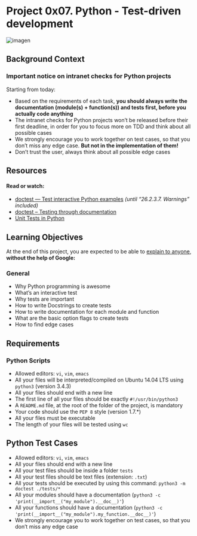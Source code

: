 # Project 0x07. Python - Test-driven development

![imagen](https://files.realpython.com/media/Getting-Started-with-Testing-in-Python_Watermarked.9f22be97343d.jpg)

## Background Context

### Important notice on intranet checks for Python projects

Starting from today:

- Based on the requirements of each task, **you should always write the documentation (module(s) + function(s)) and tests first, before you actually code anything**
- The intranet checks for Python projects won’t be released before their first deadline, in order for you to focus more on TDD and think about all possible cases
- We strongly encourage you to work together on test cases, so that you don’t miss any edge case. **But not in the implementation of them!**
- Don’t trust the user, always think about all possible edge cases

## Resources

#### Read or watch:

- [doctest — Test interactive Python examples](https://docs.python.org/3.4/library/doctest.html) *(until “26.2.3.7. Warnings” included)*
- [doctest – Testing through documentation](https://pymotw.com/3/doctest/)
- [Unit Tests in Python](https://www.youtube.com/watch?v=1Lfv5tUGsn8)

## Learning Objectives

At the end of this project, you are expected to be able to [explain to anyone](https://fs.blog/2012/04/feynman-technique/), **without the help of Google:**

### General

- Why Python programming is awesome
- What’s an interactive test
- Why tests are important
- How to write Docstrings to create tests
- How to write documentation for each module and function
- What are the basic option flags to create tests
- How to find edge cases

## Requirements
### Python Scripts

- Allowed editors: ```vi```, ```vim```, ```emacs```
- All your files will be interpreted/compiled on Ubuntu 14.04 LTS using ```python3``` (version 3.4.3)
- All your files should end with a new line
- The first line of all your files should be exactly ```#!/usr/bin/python3```
- A ```README.md``` file, at the root of the folder of the project, is mandatory
- Your code should use the ```PEP 8``` style (version 1.7.*)
- All your files must be executable
- The length of your files will be tested using ```wc```

## Python Test Cases

- Allowed editors: ```vi```, ```vim```, ```emacs```
- All your files should end with a new line
- All your test files should be inside a folder ```tests```
- All your test files should be text files (extension: ```.txt```)
- All your tests should be executed by using this command: ```python3 -m doctest ./tests/*```
- All your modules should have a documentation (```python3 -c 'print(__import__("my_module").__doc__)'```)
- All your functions should have a documentation (```python3 -c 'print(__import__("my_module").my_function.__doc__)'```)
- We strongly encourage you to work together on test cases, so that you don’t miss any edge case